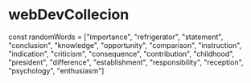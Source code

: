 # webDevCollecion


const randomWords = ["importance",
        "refrigerator",
        "statement",
        "conclusion",
        "knowledge",
        "opportunity",
        "comparison",
        "instruction",
        "indication",
        "criticism",
        "consequence",
        "contribution",
        "childhood",
        "president",
        "difference",
        "establishment",
        "responsibility",
        "reception",
        "psychology",
        "enthusiasm"]
